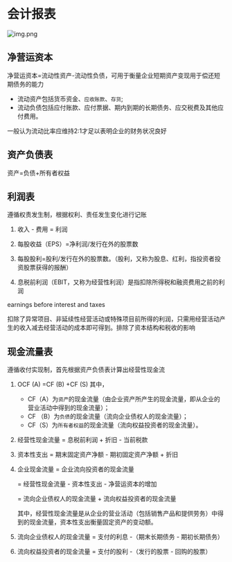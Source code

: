 # 会计报表

![img.png](/imgs/life/finance/431/chapter-1-2.png)

## 净营运资本

净营运资本=流动性资产-流动性负债，可用于衡量企业短期资产变现用于偿还短期债务的能力

- 流动资产包括货币资金、`应收账款`、`存货`;
- 流动负债包括应付账款、应付票据、期内到期的长期债务、应交税费及其他应付费用。

一般认为流动比率应维持2:1才足以表明企业的财务状况良好

## 资产负债表

资产=负债+所有者权益

## 利润表

遵循权责发生制，根据权利、责任发生变化进行记账

1. 收入 - 费用 = 利润

2. 每股收益（EPS）=净利润/发行在外的股票数

3. 每股股利=股利/发行在外的股票数。（股利，又称为股息、红利，指投资者投资股票获得的报酬）

4. 息税前利润（EBIT，又称为经营性利润）是指扣除所得税和融资费用之前的利润

earnings before interest and taxes

扣除了异常项目、非延续性经营活动或特殊项目前所得的利润，只需用经营活动产生的收入减去经营活动的成本即可得到。排除了资本结构和税收的影响

## 现金流量表

遵循收付实现制，首先根据资产负债表计算出经营性现金流

1. OCF (A) =CF (B) +CF (S)
   其中，
    - CF（A）为`资产`的现金流量（由企业资产所产生的现金流量，即从企业的营业活动中得到的现金流量）；
    - CF （B）为`负债`的现金流量（流向企业债权人的现金流量）；
    - CF（S）为`所有者权益`的现金流量（流向权益投资者的现金流量）。
2. 经营性现金流量 = 息税前利润 + 折旧 - 当前税款
3. 资本性支出 = 期末固定资产净额 - 期初固定资产净额 + 折旧
4. 企业现金流量 = 企业流向投资者的现金流量

   = 经营性现金流量 - 资本性支出 - 净营运资本的增加

   = 流向企业债权人的现金流量 + 流向权益投资者的现金流量

   其中，经营性现金流量是从企业的营业活动（包括销售产品和提供劳务）中得到的现金流量，资本性支出衡量固定资产的变动额。
5. 流向企业债权人的现金流量 = 支付的利息 -（期末长期债务 - 期初长期债务）
6. 流向权益投资者的现金流量 = 支付的股利 -（发行的股票 - 回购的股票）

